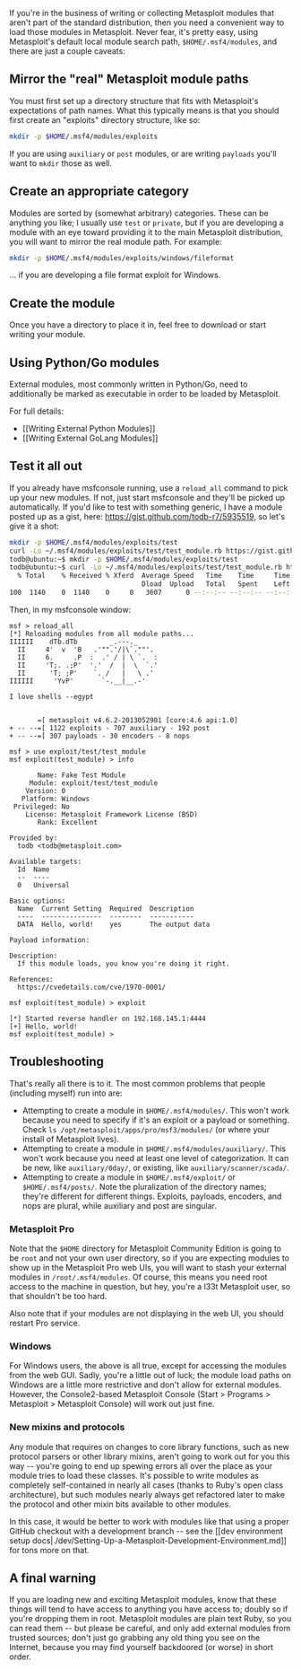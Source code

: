 If you're in the business of writing or collecting Metasploit modules that aren't part of the standard distribution, then you need a convenient way to load those modules in Metasploit. Never fear, it's pretty easy, using Metasploit's default local module search path, `$HOME/.msf4/modules`, and there are just a couple caveats:

## Mirror the "real" Metasploit module paths

You must first set up a directory structure that fits with Metasploit's expectations of path names. What this typically means is that you should first create an "exploits" directory structure, like so:

```bash
mkdir -p $HOME/.msf4/modules/exploits
```

If you are using `auxiliary` or `post` modules, or are writing `payloads` you'll want to `mkdir` those as well.

## Create an appropriate category

Modules are sorted by (somewhat arbitrary) categories. These can be anything you like; I usually use `test` or `private`, but if you are developing a module with an eye toward providing it to the main Metasploit distribution, you will want to mirror the real module path. For example:

```bash
mkdir -p $HOME/.msf4/modules/exploits/windows/fileformat
```

... if you are developing a file format exploit for Windows.

## Create the module

Once you have a directory to place it in, feel free to download or start writing your module.

## Using Python/Go modules

External modules, most commonly written in Python/Go, need to additionally be marked as executable in order to be loaded by Metasploit.

For full details:
- [[Writing External Python Modules]]
- [[Writing External GoLang Modules]]

## Test it all out

If you already have msfconsole running, use a `reload_all` command to pick up your new modules. If not, just start msfconsole and they'll be picked up automatically. If you'd like to test with something generic, I have a module posted up as a gist, here: <https://gist.github.com/todb-r7/5935519>, so let's give it a shot:

```bash
mkdir -p $HOME/.msf4/modules/exploits/test
curl -Lo ~/.msf4/modules/exploits/test/test_module.rb https://gist.github.com/todb-r7/5935519/raw/17f7e40ab9054051c1f7e0655c6f8c8a1787d4f5/test_module.rb
todb@ubuntu:~$ mkdir -p $HOME/.msf4/modules/exploits/test
todb@ubuntu:~$ curl -Lo ~/.msf4/modules/exploits/test/test_module.rb https://gist.github.com/todb-r7/5935519/raw/6e5d2da61c82b0aa8cec36825363118e9dd5f86b/test_module.rb
  % Total    % Received % Xferd  Average Speed   Time    Time     Time  Current
                                 Dload  Upload   Total   Spent    Left  Speed
100  1140    0  1140    0     0   3607      0 --:--:-- --:--:-- --:--:--  7808
```

Then, in my msfconsole window:

```msf
msf > reload_all
[*] Reloading modules from all module paths...
IIIIII    dTb.dTb        _.---._
  II     4'  v  'B   .'"".'/|\`.""'.
  II     6.     .P  :  .' / | \ `.  :
  II     'T;. .;P'  '.'  /  |  \  `.'
  II      'T; ;P'    `. /   |   \ .'
IIIIII     'YvP'       `-.__|__.-'

I love shells --egypt


       =[ metasploit v4.6.2-2013052901 [core:4.6 api:1.0]
+ -- --=[ 1122 exploits - 707 auxiliary - 192 post
+ -- --=[ 307 payloads - 30 encoders - 8 nops

msf > use exploit/test/test_module
msf exploit(test_module) > info

       Name: Fake Test Module
     Module: exploit/test/test_module
    Version: 0
   Platform: Windows
 Privileged: No
    License: Metasploit Framework License (BSD)
       Rank: Excellent

Provided by:
  todb <todb@metasploit.com>

Available targets:
  Id  Name
  --  ----
  0   Universal

Basic options:
  Name  Current Setting  Required  Description
  ----  ---------------  --------  -----------
  DATA  Hello, world!    yes       The output data

Payload information:

Description:
  If this module loads, you know you're doing it right.

References:
  https://cvedetails.com/cve/1970-0001/

msf exploit(test_module) > exploit

[*] Started reverse handler on 192.168.145.1:4444
[+] Hello, world!
msf exploit(test_module) >
```

## Troubleshooting

That's really all there is to it. The most common problems that people (including myself) run into are:

* Attempting to create a module in `$HOME/.msf4/modules/`. This won't work because you need to specify if it's an exploit or a payload or something. Check `ls /opt/metasploit/apps/pro/msf3/modules/` (or where your install of Metasploit lives).
* Attempting to create a module in `$HOME/.msf4/modules/auxiliary/`. This won't work because you need at least one level of categorization. It can be new, like `auxiliary/0day/`, or existing, like `auxiliary/scanner/scada/`.
* Attempting to create a module in `$HOME/.msf4/exploit/` or `$HOME/.msf4/posts/`. Note the pluralization of the directory names; they're different for different things. Exploits, payloads, encoders, and nops are plural, while auxiliary and post are singular.

### Metasploit Pro

Note that the `$HOME` directory for Metasploit Community Edition is going to be `root` and not your own user directory, so if you are expecting modules to show up in the Metasploit Pro web UIs, you will want to stash your external modules in `/root/.msf4/modules`. Of course, this means you need root access to the machine in question, but hey, you're a l33t Metasploit user, so that shouldn't be too hard.

Also note that if your modules are not displaying in the web UI, you should restart Pro service.

### Windows

For Windows users, the above is all true, except for accessing the modules from the web GUI. Sadly, you're a little out of luck; the module load paths on Windows are a little more restrictive and don't allow for external modules. However, the Console2-based Metasploit Console (Start > Programs > Metasploit > Metasploit Console) will work out just fine.

### New mixins and protocols

Any module that requires on changes to core library functions, such as new protocol parsers or other library mixins, aren't going to work out for you this way -- you're going to end up spewing errors all over the place as your module tries to load these classes. It's possible to write modules as completely self-contained in nearly all cases (thanks to Ruby's open class architecture), but such modules nearly always get refactored later to make the protocol and other mixin bits available to other modules.

In this case, it would be better to work with modules like that using a proper GitHub checkout with a development branch -- see the [[dev environment setup docs|./dev/Setting-Up-a-Metasploit-Development-Environment.md]] for tons more on that.

## A final warning

If you are loading new and exciting Metasploit modules, know that these things will tend to have access to anything you have access to; doubly so if you're dropping them in root. Metasploit modules are plain text Ruby, so you can read them -- but please be careful, and only add external modules from trusted sources; don't just go grabbing any old thing you see on the Internet, because you may find yourself backdoored (or worse) in short order.
